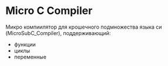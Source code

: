 # Micro C Compiler

Микро компиилятор для крошечного подмножества языка си (MicroSubC_Compiler), поддерживающий:
- функции
- циклы
- переменные